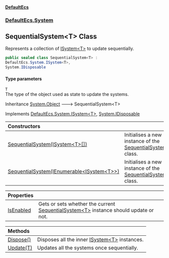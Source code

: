 #### [DefaultEcs](DefaultEcs.md 'DefaultEcs')
### [DefaultEcs.System](DefaultEcs.md#DefaultEcs_System 'DefaultEcs.System')
## SequentialSystem&lt;T&gt; Class
Represents a collection of [ISystem&lt;T&gt;](ISystem_T_.md 'DefaultEcs.System.ISystem&lt;T&gt;') to update sequentially.  
```csharp
public sealed class SequentialSystem<T> :
DefaultEcs.System.ISystem<T>,
System.IDisposable
```
#### Type parameters
<a name='DefaultEcs_System_SequentialSystem_T__T'></a>
`T`  
The type of the object used as state to update the systems.
  

Inheritance [System.Object](https://docs.microsoft.com/en-us/dotnet/api/System.Object 'System.Object') &#129106; SequentialSystem&lt;T&gt;  

Implements [DefaultEcs.System.ISystem&lt;](ISystem_T_.md 'DefaultEcs.System.ISystem&lt;T&gt;')[T](SequentialSystem_T_.md#DefaultEcs_System_SequentialSystem_T__T 'DefaultEcs.System.SequentialSystem&lt;T&gt;.T')[&gt;](ISystem_T_.md 'DefaultEcs.System.ISystem&lt;T&gt;'), [System.IDisposable](https://docs.microsoft.com/en-us/dotnet/api/System.IDisposable 'System.IDisposable')  

| Constructors | |
| :--- | :--- |
| [SequentialSystem(ISystem&lt;T&gt;[])](SequentialSystem_T__SequentialSystem(ISystem_T___).md 'DefaultEcs.System.SequentialSystem&lt;T&gt;.SequentialSystem(DefaultEcs.System.ISystem&lt;T&gt;[])') | Initialises a new instance of the [SequentialSystem&lt;T&gt;](SequentialSystem_T_.md 'DefaultEcs.System.SequentialSystem&lt;T&gt;') class.<br/> |
| [SequentialSystem(IEnumerable&lt;ISystem&lt;T&gt;&gt;)](SequentialSystem_T__SequentialSystem(IEnumerable_ISystem_T__).md 'DefaultEcs.System.SequentialSystem&lt;T&gt;.SequentialSystem(System.Collections.Generic.IEnumerable&lt;DefaultEcs.System.ISystem&lt;T&gt;&gt;)') | Initialises a new instance of the [SequentialSystem&lt;T&gt;](SequentialSystem_T_.md 'DefaultEcs.System.SequentialSystem&lt;T&gt;') class.<br/> |

| Properties | |
| :--- | :--- |
| [IsEnabled](SequentialSystem_T__IsEnabled.md 'DefaultEcs.System.SequentialSystem&lt;T&gt;.IsEnabled') | Gets or sets whether the current [SequentialSystem&lt;T&gt;](SequentialSystem_T_.md 'DefaultEcs.System.SequentialSystem&lt;T&gt;') instance should update or not.<br/> |

| Methods | |
| :--- | :--- |
| [Dispose()](SequentialSystem_T__Dispose().md 'DefaultEcs.System.SequentialSystem&lt;T&gt;.Dispose()') | Disposes all the inner [ISystem&lt;T&gt;](ISystem_T_.md 'DefaultEcs.System.ISystem&lt;T&gt;') instances.<br/> |
| [Update(T)](SequentialSystem_T__Update(T).md 'DefaultEcs.System.SequentialSystem&lt;T&gt;.Update(T)') | Updates all the systems once sequentially.<br/> |
